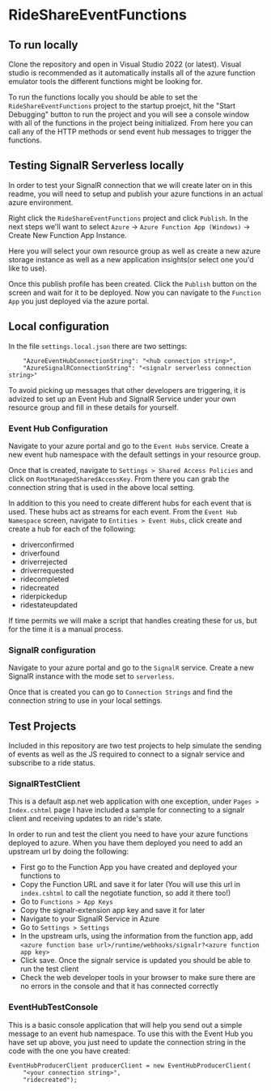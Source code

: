 # RideShareEventFunctions

## To run locally

Clone the repository and open in Visual Studio 2022 (or latest). Visual studio is recommended as it automatically installs all of the azure function emulator tools the different functions might be looking for.

To run the functions locally you should be able to set the `RideShareEventFunctions` project to the startup proejct, hit the "Start Debugging" button to run the project and you will see a console window with all of the functions in the project being initialized. From here you can call any of the HTTP methods or send event hub messages to trigger the functions. 

## Testing SignalR Serverless locally

In order to test your SignalR connection that we will create later on in this readme, you will need to setup and publish your azure functions in an actual azure environment.

Right click the `RideShareEventFunctions` project and click `Publish`. In the next steps we'll want to select `Azure` -> `Azure Function App (Windows)` -> Create New Function App Instance.

Here you will select your own resource group as well as create a new azure storage instance as well as a new application insights(or select one you'd like to use).

Once this publish profile has been created. Click the `Publish` button on the screen and wait for it to be deployed. Now you can navigate to the `Function App` you just deployed via the azure portal. 

## Local configuration

In the file `settings.local.json` there are two settings:

```
    "AzureEventHubConnectionString": "<hub connection string>",
    "AzureSignalRConnectionString": "<signalr serverless connection string>"
```

To avoid picking up messages that other developers are triggering, it is advized to set up an Event Hub and SignalR Service under your own resource group and fill in these details for yourself.

### Event Hub Configuration

Navigate to your azure portal and go to the `Event Hubs` service. Create a new event hub namespace with the default settings in your resource group.

Once that is created, navigate to `Settings > Shared Access Policies` and click on `RootManagedSharedAccessKey`. From there you can grab the connection string that is used in the above local setting.

In addition to this you need to create different hubs for each event that is used. These hubs act as streams for each event. From the `Event Hub Namespace` screen, navigate to `Entities > Event Hubs`, click create and create a hub for each of the following:

- driverconfirmed
- driverfound
- driverrejected
- driverrequested
- ridecompleted
- ridecreated
- riderpickedup
- ridestateupdated

If time permits we will make a script that handles creating these for us, but for the time it is a manual process.

### SignalR configuration

Navigate to your azure portal and go to the `SignalR` service. Create a new SignalR instance with the mode set to `serverless`.

Once that is created you can go to `Connection Strings` and find the connection string to use in your local settings.


## Test Projects

Included in this repository are two test projects to help simulate the sending of events as well as the JS required to connect to a signalr service and subscribe to a ride status.

### SignalRTestClient

This is a default asp.net web application with one exception, under `Pages > Index.cshtml` page I have included a sample for connecting to a signalr client and receiving updates to an ride's state. 

In order to run and test the client you need to have your azure functions deployed to azure. When you have them deployed you need to add an upstream url by doing the following:

- First go to the Function App you have created and deployed your functions to
- Copy the Function URL and save it for later (You will use this url in `index.cshtml` to call the negotiate function, so add it there too!)
- Go to `Functions > App Keys`
- Copy the signalr-extension app key and save it for later
- Navigate to your SignalR Service in Azure
- Go to `Settings > Settings`
- In the upstream urls, using the information from the function app, add 
`
<azure function base url>/runtime/webhooks/signalr?<azure function app key>
`
- Click save. Once the signalr service is updated you should be able to run the test client
- Check the web developer tools in your browser to make sure there are no errors in the console and that it has connected correctly

### EventHubTestConsole

This is a basic console application that will help you send out a simple message to an event hub namespace. To use this with the Event Hub you have set up above, you just need to update the connection string in the code with the one you have created:

```
EventHubProducerClient producerClient = new EventHubProducerClient(
    "<your connection string>",
    "ridecreated");
```